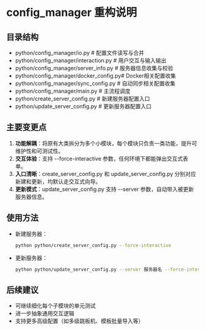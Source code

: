 # config_manager 重构说明

## 目录结构

- python/config_manager/io.py           # 配置文件读写与合并
- python/config_manager/interaction.py  # 用户交互与输入输出
- python/config_manager/server_info.py  # 服务器信息收集与校验
- python/config_manager/docker_config.py# Docker相关配置收集
- python/config_manager/sync_config.py  # 自动同步相关配置收集
- python/config_manager/main.py         # 主流程调度
- python/create_server_config.py        # 新建服务器配置入口
- python/update_server_config.py        # 更新服务器配置入口

## 主要变更点

1. **功能解耦**：将原有大类拆分为多个小模块，每个模块只负责一类功能，提升可维护性和可测试性。
2. **交互体验**：支持 --force-interactive 参数，任何环境下都能弹出交互式表单。
3. **入口清晰**：create_server_config.py 和 update_server_config.py 分别对应新建和更新，均默认走交互式向导。
4. **更新模式**：update_server_config.py 支持 --server 参数，自动带入被更新服务器信息。

## 使用方法

- 新建服务器：
  ```bash
  python python/create_server_config.py --force-interactive
  ```
- 更新服务器：
  ```bash
  python python/update_server_config.py --server 服务器名 --force-interactive
  ```

## 后续建议
- 可继续细化每个子模块的单元测试
- 进一步抽象通用交互逻辑
- 支持更多高级配置（如多级跳板机、模板批量导入等）

